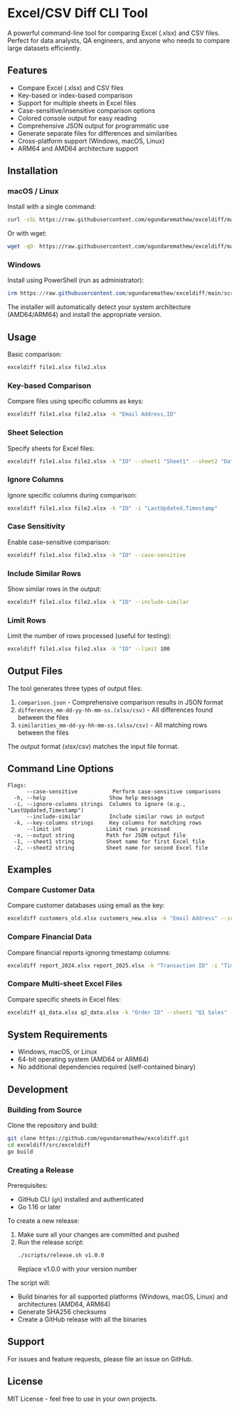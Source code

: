 # Excel/CSV Diff CLI Tool

A powerful command-line tool for comparing Excel (.xlsx) and CSV files. Perfect for data analysts, QA engineers, and anyone who needs to compare large datasets efficiently.

## Features

- Compare Excel (.xlsx) and CSV files
- Key-based or index-based comparison
- Support for multiple sheets in Excel files
- Case-sensitive/insensitive comparison options
- Colored console output for easy reading
- Comprehensive JSON output for programmatic use
- Generate separate files for differences and similarities
- Cross-platform support (Windows, macOS, Linux)
- ARM64 and AMD64 architecture support

## Installation

### macOS / Linux

Install with a single command:

```bash
curl -sSL https://raw.githubusercontent.com/ogundaremathew/exceldiff/main/scripts/install.sh | bash
```

Or with wget:

```bash
wget -qO- https://raw.githubusercontent.com/ogundaremathew/exceldiff/main/scripts/install.sh | bash
```

### Windows

Install using PowerShell (run as administrator):

```powershell
irm https://raw.githubusercontent.com/ogundaremathew/exceldiff/main/scripts/install.ps1 | iex
```

The installer will automatically detect your system architecture (AMD64/ARM64) and install the appropriate version.

## Usage

Basic comparison:
```bash
exceldiff file1.xlsx file2.xlsx
```

### Key-based Comparison

Compare files using specific columns as keys:
```bash
exceldiff file1.xlsx file2.xlsx -k "Email Address,ID"
```

### Sheet Selection

Specify sheets for Excel files:
```bash
exceldiff file1.xlsx file2.xlsx -k "ID" --sheet1 "Sheet1" --sheet2 "Data"
```

### Ignore Columns

Ignore specific columns during comparison:
```bash
exceldiff file1.xlsx file2.xlsx -k "ID" -i "LastUpdated,Timestamp"
```

### Case Sensitivity

Enable case-sensitive comparison:
```bash
exceldiff file1.xlsx file2.xlsx -k "ID" --case-sensitive
```

### Include Similar Rows

Show similar rows in the output:
```bash
exceldiff file1.xlsx file2.xlsx -k "ID" --include-similar
```

### Limit Rows

Limit the number of rows processed (useful for testing):
```bash
exceldiff file1.xlsx file2.xlsx -k "ID" --limit 100
```

## Output Files

The tool generates three types of output files:

1. `comparison.json` - Comprehensive comparison results in JSON format
2. `differences_mm-dd-yy-hh-mm-ss.(xlsx/csv)` - All differences found between the files
3. `similarities_mm-dd-yy-hh-mm-ss.(xlsx/csv)` - All matching rows between the files

The output format (xlsx/csv) matches the input file format.

## Command Line Options

```
Flags:
      --case-sensitive           Perform case-sensitive comparisons
  -h, --help                    Show help message
  -i, --ignore-columns strings  Columns to ignore (e.g., "LastUpdated,Timestamp")
      --include-similar         Include similar rows in output
  -k, --key-columns strings     Key columns for matching rows
      --limit int              Limit rows processed
  -o, --output string          Path for JSON output file
  -1, --sheet1 string          Sheet name for first Excel file
  -2, --sheet2 string          Sheet name for second Excel file
```

## Examples

### Compare Customer Data

Compare customer databases using email as the key:
```bash
exceldiff customers_old.xlsx customers_new.xlsx -k "Email Address" --include-similar
```

### Compare Financial Data

Compare financial reports ignoring timestamp columns:
```bash
exceldiff report_2024.xlsx report_2025.xlsx -k "Transaction ID" -i "Timestamp,Last Modified"
```

### Compare Multi-sheet Excel Files

Compare specific sheets in Excel files:
```bash
exceldiff q1_data.xlsx q2_data.xlsx -k "Order ID" --sheet1 "Q1 Sales" --sheet2 "Q2 Sales"
```

## System Requirements

- Windows, macOS, or Linux
- 64-bit operating system (AMD64 or ARM64)
- No additional dependencies required (self-contained binary)

## Development

### Building from Source

Clone the repository and build:
```bash
git clone https://github.com/ogundaremathew/exceldiff.git
cd exceldiff/src/exceldiff
go build
```

### Creating a Release

Prerequisites:
- GitHub CLI (`gh`) installed and authenticated
- Go 1.16 or later

To create a new release:

1. Make sure all your changes are committed and pushed
2. Run the release script:
   ```bash
   ./scripts/release.sh v1.0.0
   ```
   Replace v1.0.0 with your version number

The script will:
- Build binaries for all supported platforms (Windows, macOS, Linux) and architectures (AMD64, ARM64)
- Generate SHA256 checksums
- Create a GitHub release with all the binaries

## Support

For issues and feature requests, please file an issue on GitHub.

## License

MIT License - feel free to use in your own projects.